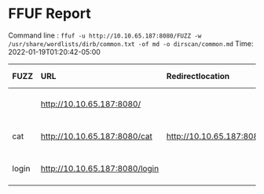 # FFUF Report

  Command line : `ffuf -u http://10.10.65.187:8080/FUZZ -w /usr/share/wordlists/dirb/common.txt -of md -o dirscan/common.md`
  Time: 2022-01-19T01:20:42-05:00

  | FUZZ | URL | Redirectlocation | Position | Status Code | Content Length | Content Words | Content Lines | Content Type | ResultFile |
  | :- | :-- | :--------------- | :---- | :------- | :---------- | :------------- | :------------ | :--------- | :----------- |
  |  | http://10.10.65.187:8080/ |  | 1 | 200 | 603 | 132 | 30 | text/html; charset=utf-8 |  |
  | cat | http://10.10.65.187:8080/cat | http://10.10.65.187:8080/login | 777 | 302 | 219 | 22 | 4 | text/html; charset=utf-8 |  |
  | login | http://10.10.65.187:8080/login |  | 2347 | 200 | 556 | 25 | 18 | text/html; charset=utf-8 |  |
  